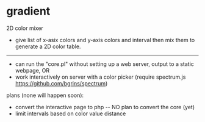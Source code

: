 # gradient
2D color mixer
- give list of x-asix colors and y-axis colors and interval then mix them to generate a 2D color table.

-----


- can run the "core.pl" without setting up a web server, output to a static webpage, OR
- work interactively on server with a color picker (require spectrum.js https://github.com/bgrins/spectrum)

plans (none will happen soon):
- convert the interactive page to php -- NO plan to convert the core (yet)
- limit intervals based on color value distance
